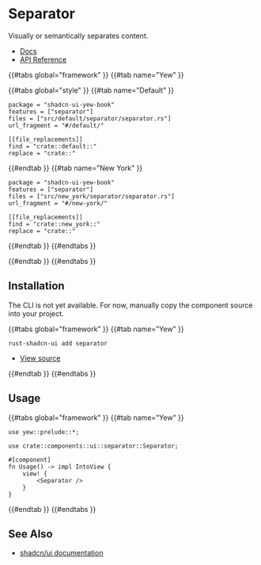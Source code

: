 # Separator

Visually or semantically separates content.

-   [Docs](https://radix.rustforweb.org/primitives/components/separator.html)
-   [API Reference](https://radix.rustforweb.org/primitives/components/separator.html#api-reference)

{{#tabs global="framework" }}
{{#tab name="Yew" }}

{{#tabs global="style" }}
{{#tab name="Default" }}

```toml,trunk
package = "shadcn-ui-yew-book"
features = ["separator"]
files = ["src/default/separator/separator.rs"]
url_fragment = "#/default/"

[[file_replacements]]
find = "crate::default::"
replace = "crate::"
```

{{#endtab }}
{{#tab name="New York" }}

```toml,trunk
package = "shadcn-ui-yew-book"
features = ["separator"]
files = ["src/new_york/separator/separator.rs"]
url_fragment = "#/new-york/"

[[file_replacements]]
find = "crate::new_york::"
replace = "crate::"
```

{{#endtab }}
{{#endtabs }}

{{#endtab }}
{{#endtabs }}

## Installation

<div class="warning">

The CLI is not yet available. For now, manually copy the component source into your project.

</div>

{{#tabs global="framework" }}
{{#tab name="Yew" }}

```shell
rust-shadcn-ui add separator
```

-   [View source](https://github.com/RustForWeb/shadcn-ui/tree/main/packages/yew/separator)

{{#endtab }}
{{#endtabs }}

## Usage

{{#tabs global="framework" }}
{{#tab name="Yew" }}

```rust,ignore
use yew::prelude::*;

use crate::components::ui::separator::Separator;

#[component]
fn Usage() -> impl IntoView {
    view! {
        <Separator />
    }
}
```

{{#endtab }}
{{#endtabs }}

## See Also

-   [shadcn/ui documentation](https://ui.shadcn.com/docs/components/separator)
